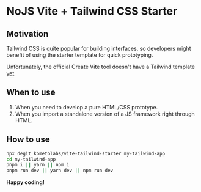 NoJS Vite + Tailwind CSS Starter
====

## Motivation

Tailwind CSS is quite popular for building interfaces, so developers might benefit of using the starter template for quick prototyping.

Unfortunately, the official Create Vite tool doesn't have a Tailwind template [yet](https://github.com/vitejs/vite/pull/9304).

## When to use

1. When you need to develop a pure HTML/CSS prototype.
2. When you import a standalone version of a JS framework right through HTML.

## How to use

```bash
npx degit kometolabs/vite-tailwind-starter my-tailwind-app
cd my-tailwind-app
pnpm i || yarn || npm i
pnpm run dev || yarn dev || npm run dev
```

**Happy coding!**
